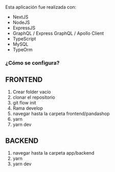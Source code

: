 
## 
Esta aplicación fue realizada con:
- NextJS
- NodeJS
- ExpressJS
- GraphQL / Express GraphQL / Apollo Client
- TypeScript
- MySQL 
- TypeOrm
### ¿Cómo se configura?

## FRONTEND  
1. Crear folder vacío
2. clonar el repositorio
4. git flow init
6. Rama develop
5. navegar hasta la carpeta frontend/pandashop
6. yarn
6. yarn dev
## BACKEND 

1. navegar hasta la carpeta app/backend
2. yarn
3. yarn dev